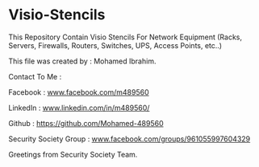 # Visio-Stencils
This Repository Contain Visio Stencils For Network Equipment (Racks, Servers, Firewalls, Routers, Switches, UPS, Access Points, etc..)

This file was created by : Mohamed Ibrahim.

Contact To Me :

Facebook : www.facebook.com/m489560

LinkedIn : www.linkedin.com/in/m489560/

Github : https://github.com/Mohamed-489560

Security Society Group : www.facebook.com/groups/961055997604329


Greetings from Security Society Team.
